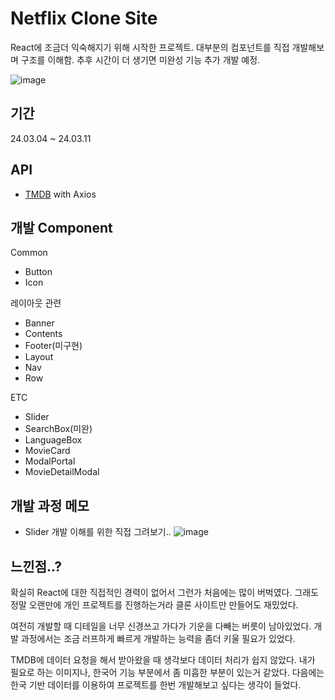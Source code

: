 # Netflix Clone Site
React에 조금더 익숙해지기 위해 시작한 프로젝트. 대부분의 컴포넌트를 직접 개발해보며 구조를 이해함.
추후 시간이 더 생기면 미완성 기능 추가 개발 예정.

![image](https://github.com/Rowan-Hyeho-Song/Netflix/assets/158243861/9f6971d0-91e9-44d5-b7c9-7744af3e69ff)

## 기간
24.03.04 ~ 24.03.11


## API
- [TMDB](https://developer.themoviedb.org/) with Axios


## 개발 Component
Common
- Button
- Icon

레이아웃 관련
- Banner
- Contents
- Footer(미구현)
- Layout
- Nav
- Row

ETC
- Slider
- SearchBox(미완)
- LanguageBox
- MovieCard
- ModalPortal
- MovieDetailModal


## 개발 과정 메모
- Slider 개발 이해를 위한 직접 그려보기..
![image](https://github.com/Rowan-Hyeho-Song/Netflix/assets/158243861/c6757ab2-5ff0-48bc-9616-d9fa6d0f076a)


## 느낀점..?
확실히 React에 대한 직접적인 경력이 없어서 그런가 처음에는 많이 버벅였다. 그래도 정말 오랜만에 개인 프로젝트를 진행하는거라 클론 사이트만 만들어도 재밌었다.

여전히 개발할 때 디테일을 너무 신경쓰고 가다가 기운을 다빼는 버릇이 남아있었다. 개발 과정에서는 조금 러프하게 빠르게 개발하는 능력을 좀더 키울 필요가 있었다.

TMDB에 데이터 요청을 해서 받아왔을 때 생각보다 데이터 처리가 쉽지 않았다. 내가 필요로 하는 이미지나, 한국어 기능 부분에서 좀 미흡한 부분이 있는거 같았다.
다음에는 한국 기반 데이터를 이용하여 프로젝트를 한번 개발해보고 싶다는 생각이 들었다.
